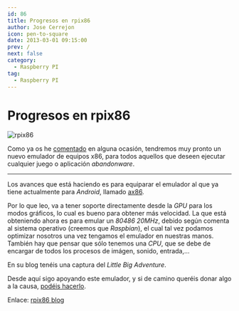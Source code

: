 ```yaml
---
id: 86
title: Progresos en rpix86
author: Jose Cerrejon
icon: pen-to-square
date: 2013-03-01 09:15:00
prev: /
next: false
category:
  - Raspberry PI
tag:
  - Raspberry PI
---
```


# Progresos en rpix86

![rpix86](/images/sysinfo.jpg)

Como ya os he [comentado](/post.php?id=59) en alguna ocasión, tendremos muy pronto un nuevo emulador de equipos x86, para todos aquellos que deseen ejecutar cualquier juego o aplicación *abandonware*.

- - -
Los avances que está haciendo es para equiparar el emulador al que ya tiene actualmente para *Android*, llamado [ax86](http://ax86.patrickaalto.com/ablog.html).

Por lo que leo, va a tener soporte directamente desde la *GPU* para los modos gráficos, lo cual es bueno para obtener más velocidad. La que está obteniendo ahora es para emular un *80486 20MHz*, debido según comenta al sistema operativo (creemos que *Raspbian*), el cual tal vez podamos optimizar nosotros una vez tengamos el emulador en nuestras manos. También hay que pensar que sólo tenemos una *CPU*, que se debe de encargar de todos los procesos de imágen, sonido, entrada,...

En su blog tenéis una captura del *Little Big Adventure*.

Desde aquí sigo apoyando este emulador, y si de camino queréis donar algo a la causa, [podéis hacerlo](http://dsx86.patrickaalto.com/index.html).

Enlace: [rpix86 blog](http://rpix86.patrickaalto.com/rblog.html)
